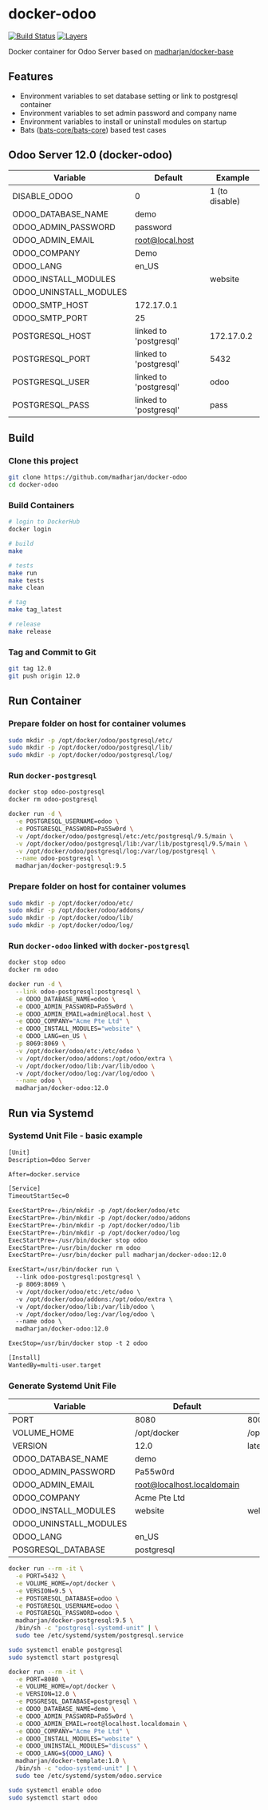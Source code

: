 # docker-odoo

[![Build Status](https://travis-ci.com/madharjan/docker-odoo.svg?branch=master)](https://travis-ci.com/madharjan/docker-odoo)
[![Layers](https://images.microbadger.com/badges/image/madharjan/docker-odoo.svg)](http://microbadger.com/images/madharjan/docker-odoo)

Docker container for Odoo Server based on [madharjan/docker-base](https://github.com/madharjan/docker-base/)

## Features

* Environment variables to set database setting or link to postgresql container
* Environment variables to set admin password and company name
* Environment variables to install or uninstall modules on startup
* Bats ([bats-core/bats-core](https://github.com/bats-core/bats-core)) based test cases
  
## Odoo Server 12.0 (docker-odoo)

| Variable               | Default                | Example          |
|------------------------|------------------------|------------------|
| DISABLE_ODOO           | 0                      | 1 (to disable)   |
| ODOO_DATABASE_NAME     | demo                   |                  |
| ODOO_ADMIN_PASSWORD    | password               |                  |
| ODOO_ADMIN_EMAIL       | root@local.host        |                  |
| ODOO_COMPANY           | Demo                   |                  |
| ODOO_LANG              | en_US                  |                  |
| ODOO_INSTALL_MODULES   |                        | website          |
| ODOO_UNINSTALL_MODULES |                        |                  |
| ODOO_SMTP_HOST         | 172.17.0.1             |                  |
| ODOO_SMTP_PORT         | 25                     |                  |
| POSTGRESQL_HOST        | linked to 'postgresql' | 172.17.0.2       |
| POSTGRESQL_PORT        | linked to 'postgresql' | 5432             |
| POSTGRESQL_USER        | linked to 'postgresql' | odoo             |
| POSTGRESQL_PASS        | linked to 'postgresql' | pass              |

## Build

### Clone this project

```bash
git clone https://github.com/madharjan/docker-odoo
cd docker-odoo
```

### Build Containers

```bash
# login to DockerHub
docker login

# build
make

# tests
make run
make tests
make clean

# tag
make tag_latest

# release
make release
```

### Tag and Commit to Git

```bash
git tag 12.0
git push origin 12.0
```

## Run Container

### Prepare folder on host for container volumes

```bash
sudo mkdir -p /opt/docker/odoo/postgresql/etc/
sudo mkdir -p /opt/docker/odoo/postgresql/lib/
sudo mkdir -p /opt/docker/odoo/postgresql/log/
```

### Run `docker-postgresql`

```bash
docker stop odoo-postgresql
docker rm odoo-postgresql

docker run -d \
  -e POSTGRESQL_USERNAME=odoo \
  -e POSTGRESQL_PASSWORD=Pa55w0rd \
  -v /opt/docker/odoo/postgresql/etc:/etc/postgresql/9.5/main \
  -v /opt/docker/odoo/postgresql/lib:/var/lib/postgresql/9.5/main \
  -v /opt/docker/odoo/postgresql/log:/var/log/postgresql \
  --name odoo-postgresql \
  madharjan/docker-postgresql:9.5
```

### Prepare folder on host for container volumes

```bash
sudo mkdir -p /opt/docker/odoo/etc/
sudo mkdir -p /opt/docker/odoo/addons/
sudo mkdir -p /opt/docker/odoo/lib/
sudo mkdir -p /opt/docker/odoo/log/
```

### Run `docker-odoo` linked with `docker-postgresql`

```bash
docker stop odoo
docker rm odoo

docker run -d \
  --link odoo-postgresql:postgresql \
  -e ODOO_DATABASE_NAME=odoo \
  -e ODOO_ADMIN_PASSWORD=Pa55w0rd \
  -e ODOO_ADMIN_EMAIL=admin@local.host \
  -e ODOO_COMPANY="Acme Pte Ltd" \
  -e ODOO_INSTALL_MODULES="website" \
  -e ODOO_LANG=en_US \
  -p 8069:8069 \
  -v /opt/docker/odoo/etc:/etc/odoo \
  -v /opt/docker/odoo/addons:/opt/odoo/extra \
  -v /opt/docker/odoo/lib:/var/lib/odoo \  
  -v /opt/docker/odoo/log:/var/log/odoo \
  --name odoo \
  madharjan/docker-odoo:12.0
```

## Run via Systemd

### Systemd Unit File - basic example

```txt
[Unit]
Description=Odoo Server

After=docker.service

[Service]
TimeoutStartSec=0

ExecStartPre=-/bin/mkdir -p /opt/docker/odoo/etc
ExecStartPre=-/bin/mkdir -p /opt/docker/odoo/addons
ExecStartPre=-/bin/mkdir -p /opt/docker/odoo/lib
ExecStartPre=-/bin/mkdir -p /opt/docker/odoo/log
ExecStartPre=-/usr/bin/docker stop odoo
ExecStartPre=-/usr/bin/docker rm odoo
ExecStartPre=-/usr/bin/docker pull madharjan/docker-odoo:12.0

ExecStart=/usr/bin/docker run \
  --link odoo-postgresql:postgresql \
  -p 8069:8069 \
  -v /opt/docker/odoo/etc:/etc/odoo \
  -v /opt/docker/odoo/addons:/opt/odoo/extra \
  -v /opt/docker/odoo/lib:/var/lib/odoo \  
  -v /opt/docker/odoo/log:/var/log/odoo \
  --name odoo \
  madharjan/docker-odoo:12.0

ExecStop=/usr/bin/docker stop -t 2 odoo

[Install]
WantedBy=multi-user.target
```

### Generate Systemd Unit File

| Variable                 | Default                     | Example                                                          |
|--------------------------|-----------------------------|------------------------------------------------------------------|
| PORT                     | 8080                        | 8000                                                             |
| VOLUME_HOME              | /opt/docker                 | /opt/data                                                        |
| VERSION                  | 12.0                        | latest                                                           |
| ODOO_DATABASE_NAME       | demo                        |                                                                  |
| ODOO_ADMIN_PASSWORD      | Pa55w0rd                    |                                                                  |
| ODOO_ADMIN_EMAIL         | root@localhost.localdomain  |                                                                  |
| ODOO_COMPANY             | Acme Pte Ltd                |                                                                  |
| ODOO_INSTALL_MODULES     | website                     | website,projects,inventory,blogs                                 |
| ODOO_UNINSTALL_MODULES   |                             |                                                                  |
| ODOO_LANG                | en_US                       |                                                                  |
| POSGRESQL_DATABASE       | postgresql                  |                                                                  |

```bash
docker run --rm -it \
  -e PORT=5432 \
  -e VOLUME_HOME=/opt/docker \
  -e VERSION=9.5 \
  -e POSTGRESQL_DATABASE=odoo \
  -e POSTGRESQL_USERNAME=odoo \
  -e POSTGRESQL_PASSWORD=odoo \
  madharjan/docker-postgresql:9.5 \
  /bin/sh -c "postgresql-systemd-unit" | \
  sudo tee /etc/systemd/system/postgresql.service

sudo systemctl enable postgresql
sudo systemctl start postgresql
```

```bash
docker run --rm -it \
  -e PORT=8080 \
  -e VOLUME_HOME=/opt/docker \
  -e VERSION=12.0 \
  -e POSGRESQL_DATABASE=postgresql \
  -e ODOO_DATABASE_NAME=demo \
  -e ODOO_ADMIN_PASSWORD=Pa55w0rd \
  -e ODOO_ADMIN_EMAIL=root@localhost.localdomain \
  -e ODOO_COMPANY="Acme Pte Ltd" \
  -e ODOO_INSTALL_MODULES="website" \
  -e ODOO_UNINSTALL_MODULES="discuss" \
  -e ODOO_LANG=${ODOO_LANG} \
  madharjan/docker-template:1.0 \
  /bin/sh -c "odoo-systemd-unit" | \
  sudo tee /etc/systemd/system/odoo.service

sudo systemctl enable odoo
sudo systemctl start odoo
```
